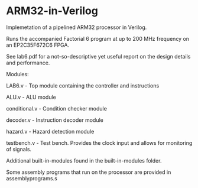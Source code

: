 # ARM32-in-Verilog

Implemetation of a pipelined ARM32 processor in Verilog. 

Runs the accompanied Factorial 6 program at up to 200 MHz frequency on an EP2C35F672C6 FPGA.

See lab6.pdf for a not-so-descriptive yet useful report on the design details and performance.


Modules:

LAB6.v - Top module containing the controller and instructions

ALU.v - ALU module

conditional.v - Condition checker module

decoder.v - Instruction decoder module

hazard.v - Hazard detection module

testbench.v - Test bench. Provides the clock input and allows for monitoring of signals.

Additional built-in-modules found in the built-in-modules folder.


Some assembly programs that run on the processor are provided in assemblyprograms.s
